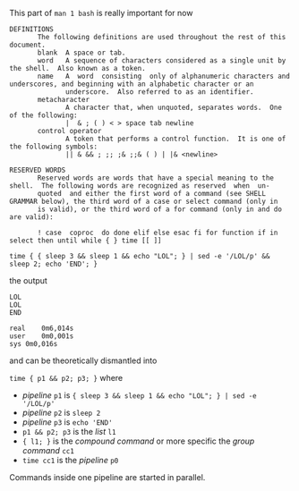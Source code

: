This part of `man 1 bash` is really important for now

```
DEFINITIONS
       The following definitions are used throughout the rest of this document.
       blank  A space or tab.
       word   A sequence of characters considered as a single unit by the shell.  Also known as a token.
       name   A  word  consisting  only of alphanumeric characters and underscores, and beginning with an alphabetic character or an
              underscore.  Also referred to as an identifier.
       metacharacter
              A character that, when unquoted, separates words.  One of the following:
              |  & ; ( ) < > space tab newline
       control operator
              A token that performs a control function.  It is one of the following symbols:
              || & && ; ;; ;& ;;& ( ) | |& <newline>

RESERVED WORDS
       Reserved words are words that have a special meaning to the shell.  The following words are recognized as reserved  when  un‐
       quoted  and either the first word of a command (see SHELL GRAMMAR below), the third word of a case or select command (only in
       is valid), or the third word of a for command (only in and do are valid):

       ! case  coproc  do done elif else esac fi for function if in select then until while { } time [[ ]]
```


```
time { { sleep 3 && sleep 1 && echo "LOL"; } | sed -e '/LOL/p' && sleep 2; echo 'END'; }
```

the output

```
LOL
LOL
END

real	0m6,014s
user	0m0,001s
sys	0m0,016s
```

and can be theoretically dismantled into

`time { p1 && p2; p3; }` where

+ *pipeline* `p1` is `{ sleep 3 && sleep 1 && echo "LOL"; } | sed -e '/LOL/p'`
+ *pipeline* `p2` is `sleep 2`
+ *pipeline* `p3` is `echo 'END'`
+ `p1 && p2; p3` is the *list* `l1`
+ `{ l1; }` is the *compound command* or more specific the *group command* `cc1`
+ `time cc1` is the *pipeline* `p0`

Commands inside one pipeline are started in parallel.
